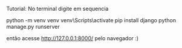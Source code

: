 Tutorial:
No terminal digite em sequencia

python -m venv venv
venv\Scripts\activate
pip install django
python manage.py runserver

então acesse http://127.0.0.1:8000/ pelo navegador :)
